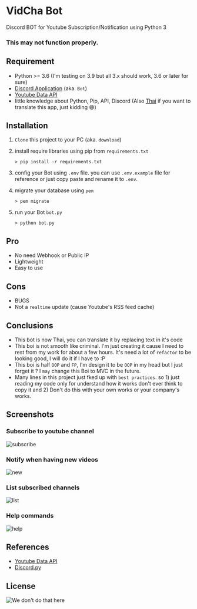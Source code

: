 # VidCha Bot
Discord BOT for Youtube Subscription/Notification using Python 3

### This may not function properly.

## Requirement
- Python >= 3.6 (I'm testing on 3.9 but all 3.x should work, 3.6 or later for sure)
- [Discord Application](https://discord.com/developers) (aka. `Bot`)
- [Youtube Data API](https://developers.google.com/youtube/v3/)
- little knowledge about Python, Pip, API, Discord (Also [Thai](https://en.wikipedia.org/wiki/Thai_language) if you want to translate this app, just kidding :smile:)

## Installation
1. `Clone` this project to your PC (aka. `download`)
2. install require libraries using pip from `requirements.txt`
    ```
    > pip install -r requirements.txt
    ```
3. config your Bot using `.env` file. you can use `.env.example` file for reference or just copy paste and rename it to `.env`.
4. migrate your database using `pem`
    ```
    > pem migrate
    ```
5. run your Bot `bot.py`

    ```
    > python bot.py
    ```

## Pro

- No need Webhook or Public IP
- Lightweight
- Easy to use

## Cons
- BUGS
- Not a `realtime` update (cause Youtube's RSS feed cache)

## Conclusions
- This bot is now Thai, you can translate it by replacing text in it's code
- This boi is not smooth like criminal. I'm just creating it cause I need to rest from my work for about a few hours.
    It's need a lot of `refactor` to be looking good, I will do it if I have to :P
- This boi is half `OOP` and `FP`, I'm design it to be `OOP` in my head but I just forget it ? I `may` change this Boi to MVC in the future.
- Many lines in this project just fked up with `best practices`. so 1) just reading my code only for understand how it works don't ever think to copy it and 2) Don't do this with your own works or your company's works.

## Screenshots
### Subscribe to youtube channel ###
![subscribe](https://i.imgur.com/rkGIzdf.png)
### Notify when having new videos ###
![new](https://i.imgur.com/JIc6abt.png)
### List subscribed channels ###
![list](https://i.imgur.com/WWcS8rV.png)
### Help commands ###
![help](https://i.imgur.com/nEF2bwk.png)

## References
- [Youtube Data API](https://developers.google.com/youtube/v3)
- [Discord.py](https://discordpy.readthedocs.io/en/stable/)

## License
![We don't do that here](https://i.imgur.com/RUdPyQP.jpg)
